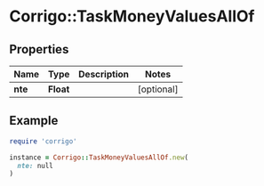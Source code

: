 # Corrigo::TaskMoneyValuesAllOf

## Properties

| Name | Type | Description | Notes |
| ---- | ---- | ----------- | ----- |
| **nte** | **Float** |  | [optional] |

## Example

```ruby
require 'corrigo'

instance = Corrigo::TaskMoneyValuesAllOf.new(
  nte: null
)
```

